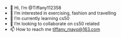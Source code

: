 - 👋 Hi, I’m @Tiffany112358
- 👀 I’m interested in exercising, fashion and travelling
- 🌱 I’m currently learning cs50
- 💞️ I’m looking to collaborate on cs50 related 
- 📫 How to reach me tiffany_mayo@163.com

<!---
Tiffany112358/Tiffany112358 is a ✨ special ✨ repository because its `README.md` (this file) appears on your GitHub profile.
You can click the Preview link to take a look at your changes.
--->

